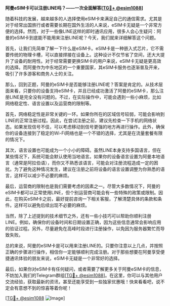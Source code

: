 **阿曼eSIM卡可以注册LINE吗？——一次全面解答[[TG💪+ @esim1088](https://t.me/s/esim1088)]**

随着科技的发展，越来越多的人选择使用eSIM卡来满足自己的通信需求。尤其是对于经常出国旅行或者需要长期在国外生活的人来说，eSIM卡无疑是一个非常方便的选择。然而，对于一些像LINE这样的即时通讯应用，很多人会心生疑问：阿曼的eSIM卡到底能不能用来注册LINE呢？今天，我们就来详细解答这个问题。

首先，让我们先简单了解一下什么是eSIM卡。eSIM卡是一种嵌入式芯片，它不需要传统的物理卡槽，可以直接焊接在设备上。这种设计不仅节省了空间，还大大提升了设备的耐用性。对于经常需要更换SIM卡的用户来说，eSIM卡无疑是更高效的选择。而阿曼作为中东地区的一个重要国家，其eSIM卡服务也逐渐普及开来，吸引了许多游客和商务人士的关注。

那么，回到正题，阿曼的eSIM卡是否能够注册LINE呢？答案是肯定的。从技术层面来看，只要你的设备支持eSIM卡，并且已经成功激活了阿曼的eSIM卡，那么注册LINE是完全没有问题的。不过，在实际操作中，可能会遇到一些小麻烦，比如网络稳定性、语言设置以及运营商的限制等。

首先，网络稳定性是非常关键的一环。如果你所在的区域信号较弱，可能会影响到LINE的正常注册过程。因此，在尝试注册之前，建议先检查一下手机的网络状态。如果发现信号不佳，可以考虑移动到信号更强的地方再进行操作。此外，确保你的设备连接到了稳定的Wi-Fi网络也是一个不错的选择，尤其是在流量套餐有限的情况下。

其次，语言设置也可能成为一个小小的障碍。虽然LINE本身支持多国语言，但在某些情况下，系统可能会默认使用当地语言。如果你的设备语言设置为阿曼本地语言（通常是阿拉伯语），而你又不熟悉该语言，可能会对注册流程造成一定的困扰。为了避免这种情况发生，建议在注册之前将设备的语言设置调整为你熟悉的语言，这样可以减少不必要的麻烦。

最后，运营商的限制也是我们需要考虑的因素之一。尽管大多数情况下，阿曼的eSIM卡都可以正常使用LINE，但个别运营商可能会有一些特殊的政策或限制。因此，在购买eSIM卡之前，最好提前咨询一下相关客服，了解清楚具体的条款和条件。这样可以避免后续出现不必要的麻烦。

当然，除了上述提到的技术细节之外，还有一些小技巧可以帮助你顺利注册LINE。例如，确保你的设备时间和日期设置正确，因为这些信息通常会影响应用的验证过程。另外，尽量避免在高峰时段进行注册操作，以免因为服务器繁忙而导致失败。

总的来说，阿曼的eSIM卡是可以用来注册LINE的。只要你注意以上几点，并按照正确的步骤进行操作，相信你一定能够顺利完成注册。对于那些想要在阿曼享受便捷通讯体验的朋友来说，eSIM卡无疑是一个非常好的选择。

最后，如果你对eSIM卡有任何疑问，或者需要了解更多关于阿曼eSIM卡的信息，不妨加入我们的Telegram群组[[TG💪+ @esim1088](https://t.me/s/esim1088)]。在这里，你可以与其他用户交流经验，获取最新的资讯，甚至还能享受到一些独家优惠哦！快来看看吧，说不定会有意想不到的惊喜等着你呢！

[[TG💪+ @esim1088](https://t.me/s/esim1088) ![Image](https://i.postimg.cc/4NQfJmqS/Snipaste-2025-05-13-00-14-12.png)]